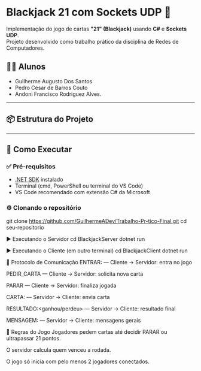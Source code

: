 # Blackjack 21 com Sockets UDP 🎴

Implementação do jogo de cartas **"21" (Blackjack)** usando **C#** e **Sockets UDP**.  
Projeto desenvolvido como trabalho prático da disciplina de Redes de Computadores.

## 👨‍💻 Alunos

- Guilherme Augusto Dos Santos  
- Pedro Cesar de Barros Couto  
- Andoni Francisco Rodriguez Alves.

---

## 📦 Estrutura do Projeto


---

## 🚀 Como Executar

### ✅ Pré-requisitos

- [.NET SDK](https://dotnet.microsoft.com/download) instalado
- Terminal (cmd, PowerShell ou terminal do VS Code)
- VS Code recomendado com extensão C# da Microsoft

### ⚙️ Clonando o repositório
git clone https://github.com/GuilhermeADev/Trabalho-Pr-tico-Final.git
cd seu-repositorio

▶️ Executando o Servidor
cd BlackjackServer
dotnet run

▶️ Executando o Cliente (em outro terminal)
cd BlackjackClient
dotnet run

🔄 Protocolo de Comunicação
ENTRAR:<nome> — Cliente → Servidor: entra no jogo

PEDIR_CARTA — Cliente → Servidor: solicita nova carta

PARAR — Cliente → Servidor: finaliza jogada

CARTA:<valor> — Servidor → Cliente: envia carta

RESULTADO:<ganhou/perdeu> — Servidor → Cliente: resultado final

MENSAGEM:<texto> — Servidor → Cliente: mensagens gerais


📌 Regras do Jogo
Jogadores pedem cartas até decidir PARAR ou ultrapassar 21 pontos.

O servidor calcula quem venceu a rodada.

O jogo só inicia com pelo menos 2 jogadores conectados.

